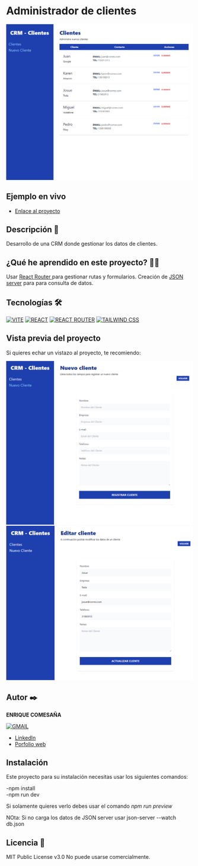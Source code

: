 # Administrador de clientes

![Imagen del proyecto](https://github.com/k1k3cb/administrador-clientes/blob/main/public/screenShoot1.png)

## Ejemplo en vivo
 

- [Enlace al proyecto](https://administrador-de-clientes.onrender.com)


## Descripción 📑

Desarrollo de una CRM donde gestionar los datos de clientes.



## ¿Qué he aprendido en este proyecto? 🙇🏻

Usar [React Router ](https://reactrouter.com/en/main)  para gestionar rutas y formularios.
Creación de [JSON server](https://www.npmjs.com/package/json-server) para para consulta de datos.

## Tecnologías 🛠

<!-- Iconos sacados de: https://github.com/hendrasob/badges/blob/master/README.md y https://github.com/alexandresanlim/Badges4-README.md-Profile -->



[![VITE](https://img.shields.io/badge/Vite-B73BFE?style=for-the-badge&logo=vite&logoColor=FFD62E)](https://vitejs.dev/)
[![REACT](https://img.shields.io/badge/React-20232A?style=for-the-badge&logo=react&logoColor=61DAFB)](https://es.react.dev/)
[![REACT ROUTER](https://img.shields.io/badge/React_Router-CA4245?style=for-the-badge&logo=react-router&logoColor=white)](https://reactrouter.com/en/main)
[![TAILWIND CSS](https://img.shields.io/badge/Tailwind_CSS-38B2AC?style=for-the-badge&logo=tailwind-css&logoColor=white)](https://tailwindcss.com/)






## Vista previa del proyecto

Si quieres echar un vistazo al proyecto, te recomiendo:

![Captura del proyecto](https://github.com/k1k3cb/administrador-clientes/blob/main/public/screenShoot2.png)
![Captura del proyecto](https://github.com/k1k3cb/administrador-clientes/blob/main/public/screenShoot3.png)






## Autor ✒️

**ENRIQUE COMESAÑA**

  [![GMAIL](https://img.shields.io/badge/Gmail-D14836?style=for-the-badge&logo=gmail&logoColor=white)](mailto:enriquecbardev@gmail.com)

<!-- - [enriquecbardev@gmail.com](enriquecbardev@gmail.com) -->
- [LinkedIn](https://www.linkedin.com/in/enrique-comesa%c3%b1a-312500268/)
- [Porfolio web](https://portfolio-ep5h.onrender.com/)

## Instalación

Este proyecto para su instalación necesitas usar los siguientes comandos:

-npm install <br>
-npm run dev<br>


Si solamente quieres verlo debes usar el comando *npm run preview*

NOta: Si no carga los datos de JSON server usar json-server --watch db.json

## Licencia 📄

MIT Public License v3.0
No puede usarse comercialmente.